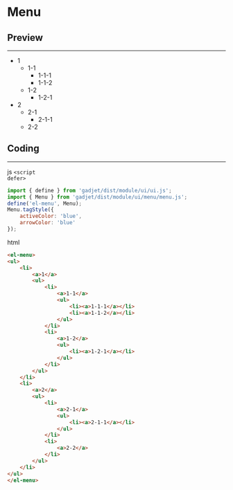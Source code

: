 # Menu

## Preview
---
<div class="preview">
<el-menu>
<ul>
    <li>
        <a>1</a>
        <ul>
            <li>
                <a>1-1</a>
                <ul>
                    <li><a>1-1-1</a></li>
                    <li><a>1-1-2</a></li>
                </ul>
            </li>
            <li>
                <a>1-2</a>
                <ul>
                    <li><a>1-2-1</a></li>
                </ul>
            </li>
        </ul>
    </li>
    <li>
        <a>2</a>
        <ul>
            <li>
                <a>2-1</a>
                <ul>
                    <li><a>2-1-1</a></li>
                </ul>
            </li>
            <li>
                <a>2-2</a>
            </li>
        </ul>
    </li>
</ul>
</el-menu>
</div>

## Coding
---

<el-tag class="title-block">js <code>\<script defer></code></el-tag>
```js
import { define } from 'gadjet/dist/module/ui/ui.js';
import { Menu } from 'gadjet/dist/module/ui/menu/menu.js';
define('el-menu', Menu);
Menu.tagStyle({
    activeColor: 'blue',
    arrowColor: 'blue'
});
```

<el-tag class="title-block">html</el-tag>
```html
<el-menu>
<ul>
    <li>
        <a>1</a>
        <ul>
            <li>
                <a>1-1</a>
                <ul>
                    <li><a>1-1-1</a></li>
                    <li><a>1-1-2</a></li>
                </ul>
            </li>
            <li>
                <a>1-2</a>
                <ul>
                    <li><a>1-2-1</a></li>
                </ul>
            </li>
        </ul>
    </li>
    <li>
        <a>2</a>
        <ul>
            <li>
                <a>2-1</a>
                <ul>
                    <li><a>2-1-1</a></li>
                </ul>
            </li>
            <li>
                <a>2-2</a>
            </li>
        </ul>
    </li>
</ul>
</el-menu>
```

